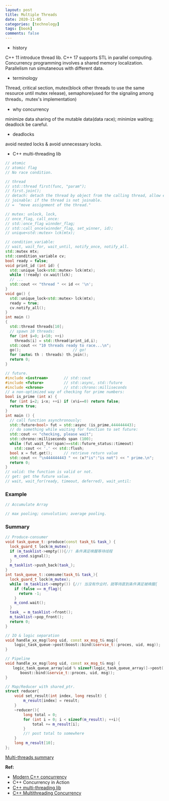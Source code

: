 ```yaml
---
layout: post
title: Multiple Threads
date: 2020-11-05
categories: [technology]
tags: [book]
comments: false
---
```




- history 

C++ 11 introduce thread lib. C++ 17 supports STL in parallel computing. Concurrency programming involves a shared memory localization. Parallelism run simutaneous with different data.

- terminology

Thread, critical section, mutex(block other threads to use the same resource until mutex release), semaphore(used for the signaling among threads，mutex's implementation)

- why concurrency 

minimize data sharing of the mutable data(data race); minimize waiting; deadlock be careful.

- deadlocks

avoid nested locks & avoid unnecessary locks.

- C++ multi-threading lib

```c++
// atomic
// atomic flag
// No race condition.

// thread
// std::thread first(func, "param");
// first.join();
// detach: detach the thread by object from the calling thread, allow exucuting independently.
// joinable: if the thread is not joinable.
// =  "move assignment of the thread."

// mutex: unlock, lock, 
// once_flag, call_once: 
// std::once_flag winnder_flag;
// std::call_once(winnder_flag, set_winner, id);
// unique<std::mutex> lck(mtx);

// condition_variable:
// wait, wait_for, wait_until, notify_once, notify_all.
std::mutex mtx;
std::condition_variable cv;
bool ready = false;
void print_id (int id) {
  std::unique_lock<std::mutex> lck(mtx);
  while (!ready) cv.wait(lck);
  // ...
  std::cout << "thread " << id << '\n';
}
void go() {
  std::unique_lock<std::mutex> lck(mtx);
  ready = true;
  cv.notify_all();
}
int main ()
{
  std::thread threads[10];
  // spawn 10 threads:
  for (int i=0; i<10; ++i)
    threads[i] = std::thread(print_id,i);
  std::cout << "10 threads ready to race...\n";
  go();                       // go!
  for (auto& th : threads) th.join();
  return 0;
}

// future.
#include <iostream>       // std::cout
#include <future>         // std::async, std::future
#include <chrono>         // std::chrono::milliseconds
// a non-optimized way of checking for prime numbers:
bool is_prime (int x) {
  for (int i=2; i<x; ++i) if (x%i==0) return false;
  return true;
}
int main () {
  // call function asynchronously:
  std::future<bool> fut = std::async (is_prime,444444443); 
  // do something while waiting for function to set future:
  std::cout << "checking, please wait";
  std::chrono::milliseconds span (100);
  while (fut.wait_for(span)==std::future_status::timeout)
    std::cout << '.' << std::flush;
  bool x = fut.get();     // retrieve return value
  std::cout << "\n444444443 " << (x?"is":"is not") << " prime.\n";
  return 0;
}
// valid: the function is valid or not.
// get: get the future value.
// wait, wait_for(ready, timeout, deferred), wait_until: 
```



### Example

```c++
// Accumulate Array

```



```c++
// max pooling; convolution; average pooling.
```



### Summary

```c++
// Produce-consumer
void task_queue_t::produce(const task_t& task_) {       
  lock_guard_t lock(m_mutex);
  if (m_tasklist->empty()){//! 条件满足唤醒等待线程
    m_cond.signal();
  }
  m_tasklist->push_back(task_);
}
int task_queue_t::comsume(task_t& task_){
  lock_guard_t lock(m_mutex);
  while (m_tasklist->empty()) {//! 当没有作业时，就等待直到条件满足被唤醒{
    if (false == m_flag){
      return -1;
    }
    m_cond.wait();
  }
  task_ = m_tasklist->front();
  m_tasklist->pop_front();
  return 0;
}

// IO & logic separation
void handle_xx_msg(long uid, const xx_msg_t& msg){
    logic_task_queue->post(boost::bind(&servie_t::proces, uid, msg));
}

// Pipeline
void handle_xx_msg(long uid, const xx_msg_t& msg) {
　　logic_task_queue_array[uid % sizeof(logic_task_queue_array)]->post(
　　　　boost::bind(&servie_t::proces, uid, msg));
}

// Map/Reducer with shared_ptr.
struct reducer{
    void set_result(int index, long result) {
        m_result[index] = result;
    }
    ~reducer(){
        long total = 0;
        for (int i = 0; i < sizeof(m_result); ++i){
            total += m_result[i];
        }
        //! post total to somewhere
    }
    long m_result[10];
};
```

[Multi-threads summary](https://cloud.tencent.com/developer/article/1056593)



**Ref:**

- [Modern C++ concurrency](https://www.educative.io/courses/modern-cpp-concurrency-in-practice-get-the-most-out-of-any-machine)
- C++ Concurrency in Action
- [C++ multi-threading lib](http://www.cplusplus.com/reference/multithreading/) 
- [C++ Multithreading Concurrency](https://www.educative.io/blog/modern-multithreading-and-concurrency-in-cpp)